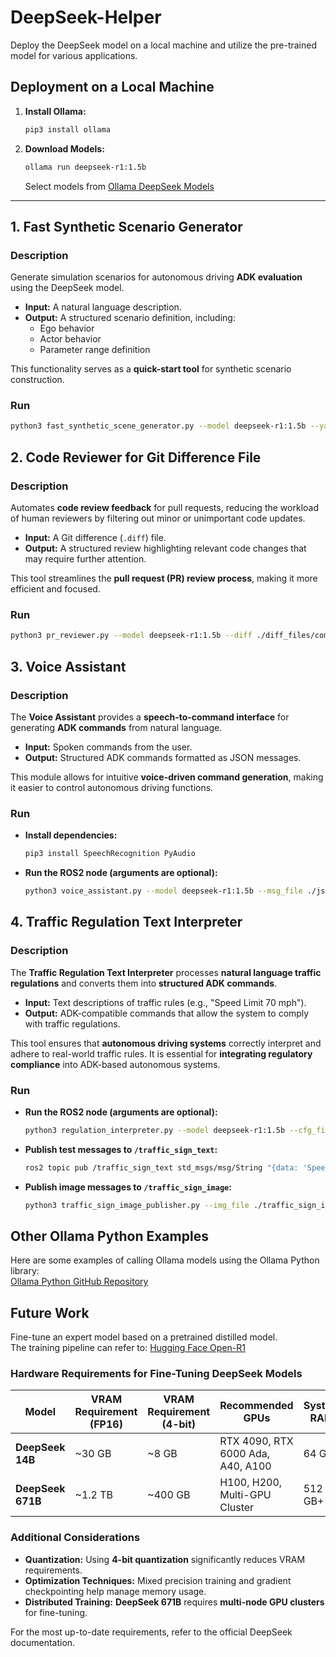 # DeepSeek-Helper
Deploy the DeepSeek model on a local machine and utilize the pre-trained model for various applications.

## Deployment on a Local Machine
1. **Install Ollama:**
    ```sh
    pip3 install ollama
    ```

2. **Download Models:**
    ```sh
    ollama run deepseek-r1:1.5b
    ```
    Select models from [Ollama DeepSeek Models](https://ollama.com/library/deepseek-r1:1.5b)

---

## 1. Fast Synthetic Scenario Generator
### Description
Generate simulation scenarios for autonomous driving **ADK evaluation** using the DeepSeek model.  
- **Input:** A natural language description.  
- **Output:** A structured scenario definition, including:
  - Ego behavior  
  - Actor behavior  
  - Parameter range definition  

This functionality serves as a **quick-start tool** for synthetic scenario construction.

### Run
```sh
python3 fast_synthetic_scene_generator.py --model deepseek-r1:1.5b --yaml ./yaml_files/cut-in_passenger-vehicle_decel.scn.yaml
```

## 2. Code Reviewer for Git Difference File
### Description
Automates **code review feedback** for pull requests, reducing the workload of human reviewers by filtering out minor or unimportant code updates.  
- **Input:** A Git difference (`.diff`) file.  
- **Output:** A structured review highlighting relevant code changes that may require further attention.  

This tool streamlines the **pull request (PR) review process**, making it more efficient and focused.

### Run
```sh
python3 pr_reviewer.py --model deepseek-r1:1.5b --diff ./diff_files/common_utils_lane_map.diff
```

## 3. Voice Assistant
### Description
The **Voice Assistant** provides a **speech-to-command interface** for generating **ADK commands** from natural language.  
- **Input:** Spoken commands from the user.  
- **Output:** Structured ADK commands formatted as JSON messages.  

This module allows for intuitive **voice-driven command generation**, making it easier to control autonomous driving functions.

### Run
- **Install dependencies:**
    ```sh
    pip3 install SpeechRecognition PyAudio
    ```
- **Run the ROS2 node (arguments are optional):**
    ```sh
    python3 voice_assistant.py --model deepseek-r1:1.5b --msg_file ./json_files/ego_command.json
    ```

## 4. Traffic Regulation Text Interpreter
### Description
The **Traffic Regulation Text Interpreter** processes **natural language traffic regulations** and converts them into **structured ADK commands**.  
- **Input:** Text descriptions of traffic rules (e.g., "Speed Limit 70 mph").  
- **Output:** ADK-compatible commands that allow the system to comply with traffic regulations.  

This tool ensures that **autonomous driving systems** correctly interpret and adhere to real-world traffic rules. It is essential for **integrating regulatory compliance** into ADK-based autonomous systems.

### Run
- **Run the ROS2 node (arguments are optional):**
    ```sh
    python3 regulation_interpreter.py --model deepseek-r1:1.5b --cfg_file ./json_files/traffic_signs.json
    ```
- **Publish test messages to `/traffic_sign_text`:**
    ```sh
    ros2 topic pub /traffic_sign_text std_msgs/msg/String "{data: 'Speed Limit 70 mph'}"
    ```
- **Publish image messages to `/traffic_sign_image`:**
    ```sh
    python3 traffic_sign_image_publisher.py --img_file ./traffic_sign_images/speed_limit_70.jpg
    ```

## Other Ollama Python Examples
Here are some examples of calling Ollama models using the Ollama Python library:  
[Ollama Python GitHub Repository](https://github.com/ollama/ollama-python/tree/main)

## Future Work
Fine-tune an expert model based on a pretrained distilled model.  
The training pipeline can refer to: [Hugging Face Open-R1](https://github.com/huggingface/open-r1)

### Hardware Requirements for Fine-Tuning DeepSeek Models

| Model          | VRAM Requirement (FP16) | VRAM Requirement (4-bit) | Recommended GPUs                  | System RAM | Storage Requirement |
|--------------|------------------------|------------------------|----------------------------------|------------|---------------------|
| **DeepSeek 14B**  | ~30 GB                 | ~8 GB                  | RTX 4090, RTX 6000 Ada, A40, A100 | 64 GB+      | 50 GB – 500 GB      |
| **DeepSeek 671B** | ~1.2 TB               | ~400 GB                | H100, H200, Multi-GPU Cluster    | 512 GB+     | Several TB+         |

### Additional Considerations
- **Quantization:** Using **4-bit quantization** significantly reduces VRAM requirements.
- **Optimization Techniques:** Mixed precision training and gradient checkpointing help manage memory usage.
- **Distributed Training:** **DeepSeek 671B** requires **multi-node GPU clusters** for fine-tuning.

For the most up-to-date requirements, refer to the official DeepSeek documentation.
